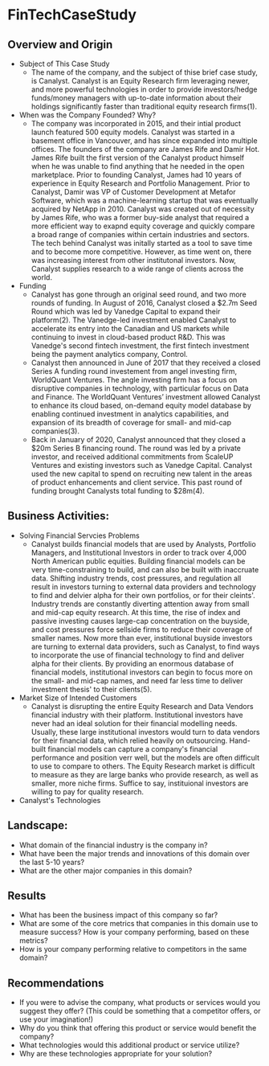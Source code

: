 # FinTechCaseStudy
## Overview and Origin
* Subject of This Case Study
  * The name of the company, and the subject of thise brief case study, is Canalyst. Canalyst is an Equity Research firm leveraging newer, and more powerful technologies in order to provide investors/hedge funds/money managers with up-to-date information about their holdings significantly faster than traditional equity research firms(1).
* When was the Company Founded? Why?
  * The company was incorporated in 2015, and their intial product launch featured 500 equity models. Canalyst was started in a basement office in Vancouver, and has since expanded into multiple offices. The founders of the company are James Rife and Damir Hot. James Rife built the first version of the Canalyst product himself when he was unable to find anything that he needed in the open marketplace. Prior to founding Canalyst, James had 10 years of experience in Equity Research and Portfolio Management. Prior to Canalyst, Damir was VP of Customer Development at Metafor Software, which was a machine-learning startup that was eventually acquired by NetApp in 2010. Canalyst was created out of necessity by James Rife, who was a former buy-side analyst that required a more efficient way to exapnd equity coverage and quickly compare a broad range of companies within certain industries and sectors. The tech behind Canalyst was initally started as a tool to save time and to become more competitive. However, as time went on, there was increasing interest from other institutonal investors. Now, Canalyst supplies research to a wide range of clients across the world. 
* Funding
  * Canalyst has gone through an original seed round, and two more rounds of funding. In August of 2016, Canalyst closed a $2.7m Seed Round which was led by Vanedge Capital to expand their platform(2). The Vanedge-led investment enabled Canalyst to accelerate its entry into the Canadian and US markets while continuing to invest in cloud-based product R&D. This was Vanedge's second fintech investment, the first fintech investment being the payment analytics company, Control. 
  * Canalyst then announced in June of 2017 that they received a closed Series A funding round investement from angel investing firm, WorldQuant Ventures. The angle investing firm has a focus on disruptive companies in technology, with  particular focus on Data and Finance. The WorldQuant Ventures’ investment allowed Canalyst to enhance its cloud based, on-demand equity model database by enabling continued investment in analytics capabilities, and expansion of its breadth of coverage for small- and mid-cap companies(3).
  * Back in January of 2020, Canalyst announced that they closed a $20m Series B financing round. The round was led by a private investor, and received additional commitments from ScaleUP Ventures and existing investors such as Vanedge Capital. Canalyst used the new capital to spend on recruiting new talent in the areas of product enhancements and client service. This past round of funding brought Canalysts total funding to $28m(4). 
## Business Activities:
* Solving Financial Servcies Problems
  * Canalyst builds financial models that are used by Analysts, Portfolio Managers, and Institutional Investors in order to track over 4,000 North American public equities. Building financial models can be very time-constraining to build, and can also be built with inaccruate data. Shifting industry trends, cost pressures, and regulation all result in investors turning to external data providers and technology to find and delvier alpha for their own portfolios, or for their cleints'. Industry trends are constantly diverting attention away from small and mid-cap equity research. At this time, the rise of index and passive investing causes large-cap concentration on the buyside, and cost pressures force sellside firms to reduce their coverage of smaller names. Now more than ever, institutional buyside investors are turning to external data providers, such as Canalyst, to find ways to incorporate the use of financial technology to find and deliver alpha for their clients. By providing an enormous database of financial models, institutional investors can begin to focus more on the small- and mid-cap names, and need far less time to deliver investment thesis' to their clients(5).
* Market Size of Intended Customers
  * Canalyst is disrupting the entire Equity Research and Data Vendors financial industry with their platform. Institutional investors have never had an ideal solution for their financial modelling needs. Usually, these large institutional investors would turn to data vendors for their financial data, which relied heavily on outsourcing. Hand-built financial models can capture a company's financial performance and position verr well, but the models are often difficult to use to compare to others. The Equity Research market is difficult to measure as they are large banks who provide research, as well as smaller, more niche firms. Suffice to say, instituional investors are willing to pay for quality research. 
* Canalyst's Technologies
## Landscape:
* What domain of the financial industry is the company in?
* What have been the major trends and innovations of this domain over the last 5-10 years?
* What are the other major companies in this domain?
## Results
* What has been the business impact of this company so far?
* What are some of the core metrics that companies in this domain use to measure success? How is your company performing, based on these metrics?
* How is your company performing relative to competitors in the same domain?
## Recommendations
* If you were to advise the company, what products or services would you suggest they offer? (This could be something that a competitor offers, or use your imagination!)
* Why do you think that offering this product or service would benefit the company?
* What technologies would this additional product or service utilize?
* Why are these technologies appropriate for your solution?

